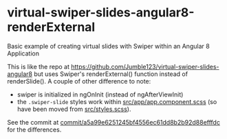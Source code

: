 # virtual-swiper-slides-angular8-renderExternal
Basic example of creating virtual slides with Swiper within an Angular 8 Application

This is like the repo at <a href="https://github.com/Jumble123/virtual-swiper-slides-angular8">https://github.com/Jumble123/virtual-swiper-slides-angular8</a> but uses Swiper's renderExternal() function instead of renderSlide(). A couple of other difference to note:

<ul>
  <li>swiper is initialized in ngOnInit (instead of ngAfterViewInit)</li>
  <li>the <code>.swiper-slide</code> styles work within <a href="src/app/app.component.scss">src/app/app.component.scss</a> (so have been moved from <a href="src/styles.scss">src/styles.scss</a>).
</ul>

See the commit at <a href="commit/a5a99e6251245bf4556ec61dd8b2b92d88efffdc">commit/a5a99e6251245bf4556ec61dd8b2b92d88efffdc</a> for the differences.
